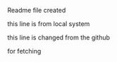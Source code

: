 Readme file created

this line is from local system

this line is changed from the github

for fetching
